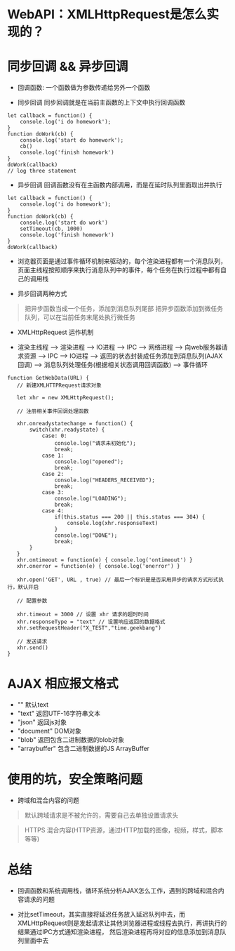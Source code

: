 # WebAPI：XMLHttpRequest是怎么实现的？

# 同步回调 && 异步回调

- 回调函数: 一个函数做为参数传递给另外一个函数

- 同步回调 同步回调就是在当前主函数的上下文中执行回调函数
```
let callback = function() {
	console.log('i do homework');
}
function doWork(cb) {
	console.log('start do homework');
	cb()
	console.log('finish homework')
}
doWork(callback)
// log three statement

```

- 异步回调 回调函数没有在主函数内部调用，而是在延时队列里面取出并执行

```
let callback = function() {
	console.log('i do homework');
}
function doWork(cb) {
	console.log('start do work')
	setTimeout(cb, 1000)
	console.log('finish homework')
}
doWork(callback)
```

- 浏览器页面是通过事件循环机制来驱动的，每个渲染进程都有一个消息队列，页面主线程按照顺序来执行消息队列中的事件，每个任务在执行过程中都有自己的调用栈

- 异步回调两种方式

> 把异步函数当成一个任务，添加到消息队列尾部
> 把异步函数添加到微任务队列，可以在当前任务末尾处执行微任务

- XMLHttpRequest 运作机制

- 渲染主线程 --> 渲染进程 --> IO进程 --> IPC --> 网络进程 --> 向web服务器请求资源 --> IPC --> IO进程 --> 返回的状态封装成任务添加到消息队列(AJAX回调) --> 消息队列处理任务(根据相关状态调用回调函数) --> 事件循环

 ```
function GetWebData(URL) {
 	// 新建XMLHTTPRequest请求对象

 	let xhr = new XMLHttpRequest();
 	
 	// 注册相关事件回调处理函数

 	xhr.onreadystatechange = function() {
 		switch(xhr.readystate) {
 			case: 0:
 				console.log("请求未初始化");
 				break;
 			case 1: 
 				console.log("opened");
 				break;
 			case 2:
 				console.log("HEADERS_RECEIVED");
 				break;
 			case 3:
 				console.log("LOADING");
 				break;
 			case 4:
 				if(this.status === 200 || this.status === 304) {
 					console.log(xhr.responseText)
 				}
 				console.log("DONE");
 				break;
 		}
 	}
 	xhr.ontimeout = function(e) { console.log('ontimeout') }
    xhr.onerror = function(e) { console.log('onerror') }

    xhr.open('GET', URL , true) // 最后一个标识是是否采用异步的请求方式形式执行，默认开启

    // 配置参数

    xhr.timeout = 3000 // 设置 xhr 请求的超时时间
    xhr.responseType = "text" // 设置响应返回的数据格式
    xhr.setRequestHeader("X_TEST","time.geekbang")

    // 发送请求
    xhr.send()
 }
```

# AJAX 相应报文格式

- "" 默认text
- "text" 返回UTF-16字符串文本
- "json" 返回js对象
- "document" DOM对象
- "blob" 返回包含二进制数据的blob对象
- "arraybuffer" 包含二进制数据的JS ArrayBuffer

# 使用的坑，安全策略问题

- 跨域和混合内容的问题

> 默认跨域请求是不被允许的，需要自己去单独设置请求头

> HTTPS 混合内容(HTTP资源，通过HTTP加载的图像，视频，样式，脚本等等)

# 总结

- 回调函数和系统调用栈，循环系统分析AJAX怎么工作，遇到的跨域和混合内容请求的问题

- 对比setTimeout，其实直接将延迟任务放入延迟队列中去，而XMLHttpRequest则是发起请求让其他浏览器进程或线程去执行，再讲执行的结果通过IPC方式通知渲染进程， 然后渲染进程再将对应的信息添加到消息队列里面中去